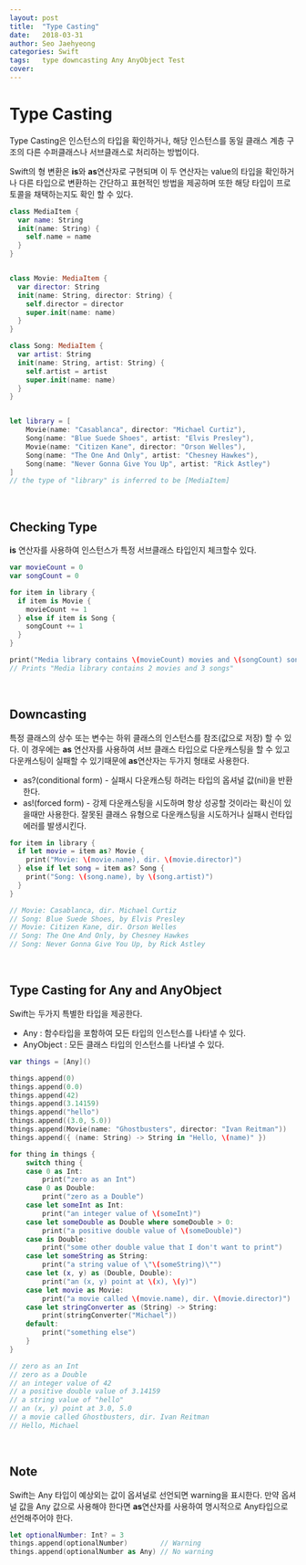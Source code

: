 ```yaml
---
layout: post
title:  "Type Casting"
date:   2018-03-31
author: Seo Jaehyeong
categories: Swift
tags:	type downcasting Any AnyObject Test
cover:
---
```


# Type Casting
Type Casting은 인스턴스의 타입을 확인하거나, 해당 인스턴스를 동일 클래스 계층 구조의 다른 수퍼클래스나 서브클래스로 처리하는 방법이다.

Swift의 형 변환은 **is**와 **as**연산자로 구현되며 이 두 연산자는 value의 타입을 확인하거나 다른 타입으로 변환하는 간단하고 표현적인 방법을 제공하며 또한 해당 타입이 프로토콜을 채택하는지도 확인 할 수 있다.

```swift
class MediaItem {
  var name: String
  init(name: String) {
    self.name = name
  }
}


class Movie: MediaItem {
  var director: String
  init(name: String, director: String) {
    self.director = director
    super.init(name: name)
  }
}

class Song: MediaItem {
  var artist: String
  init(name: String, artist: String) {
    self.artist = artist
    super.init(name: name)
  }
}


let library = [
    Movie(name: "Casablanca", director: "Michael Curtiz"),
    Song(name: "Blue Suede Shoes", artist: "Elvis Presley"),
    Movie(name: "Citizen Kane", director: "Orson Welles"),
    Song(name: "The One And Only", artist: "Chesney Hawkes"),
    Song(name: "Never Gonna Give You Up", artist: "Rick Astley")
]
// the type of "library" is inferred to be [MediaItem]
```

<br/>

## Checking Type

**is** 연산자를 사용하여 인스턴스가 특정 서브클래스 타입인지 체크할수 있다.

```swift
var movieCount = 0
var songCount = 0

for item in library {
  if item is Movie {
    movieCount += 1
  } else if item is Song {
    songCount += 1
  }
}

print("Media library contains \(movieCount) movies and \(songCount) songs")
// Prints "Media library contains 2 movies and 3 songs"
```

<br/>

## Downcasting
특정 클래스의 상수 또는 변수는 하위 클래스의 인스턴스를 참조(값으로 저장) 할 수 있다. 이 경우에는 **as** 연산자를 사용하여 서브 클래스 타입으로 다운캐스팅을 할 수 있고 다운캐스팅이 실패할 수 있기때문에 **as**연산자는 두가지 형태로 사용한다.
* as?(conditional form) - 실패시 다운캐스팅 하려는 타입의 옵셔널 값(nil)을 반환한다.
* as!(forced form) - 강제 다운캐스팅을 시도하며 항상 성공할 것이라는 확신이 있을때만 사용한다. 잘못된 클래스 유형으로 다운캐스팅을 시도하거나 실패시 런타입 에러를 발생시킨다.

```swift
for item in library {
  if let movie = item as? Movie {
    print("Movie: \(movie.name), dir. \(movie.director)")
  } else if let song = item as? Song {
    print("Song: \(song.name), by \(song.artist)")
  }
}

// Movie: Casablanca, dir. Michael Curtiz
// Song: Blue Suede Shoes, by Elvis Presley
// Movie: Citizen Kane, dir. Orson Welles
// Song: The One And Only, by Chesney Hawkes
// Song: Never Gonna Give You Up, by Rick Astley
```

<br/>

## Type Casting for Any and AnyObject
Swift는 두가지 특별한 타입을 제공한다.
- Any : 함수타입을 포함하여 모든 타입의 인스턴스를 나타낼 수 있다.
- AnyObject : 모든 클래스 타입의 인스턴스를 나타낼 수 있다.

```swift
var things = [Any]()

things.append(0)
things.append(0.0)
things.append(42)
things.append(3.14159)
things.append("hello")
things.append((3.0, 5.0))
things.append(Movie(name: "Ghostbusters", director: "Ivan Reitman"))
things.append({ (name: String) -> String in "Hello, \(name)" })

for thing in things {
    switch thing {
    case 0 as Int:
        print("zero as an Int")
    case 0 as Double:
        print("zero as a Double")
    case let someInt as Int:
        print("an integer value of \(someInt)")
    case let someDouble as Double where someDouble > 0:
        print("a positive double value of \(someDouble)")
    case is Double:
        print("some other double value that I don't want to print")
    case let someString as String:
        print("a string value of \"\(someString)\"")
    case let (x, y) as (Double, Double):
        print("an (x, y) point at \(x), \(y)")
    case let movie as Movie:
        print("a movie called \(movie.name), dir. \(movie.director)")
    case let stringConverter as (String) -> String:
        print(stringConverter("Michael"))
    default:
        print("something else")
    }
}

// zero as an Int
// zero as a Double
// an integer value of 42
// a positive double value of 3.14159
// a string value of "hello"
// an (x, y) point at 3.0, 5.0
// a movie called Ghostbusters, dir. Ivan Reitman
// Hello, Michael
```

<br/>

## Note
Swift는 Any 타입이 예상외는 값이 옵셔널로 선언되면 warning을 표시한다. 만약 옵셔널 값을 Any 값으로 사용해야 한다면 **as**연산자를 사용하여 명시적으로 Any타입으로 선언해주어야 한다.

```swift
let optionalNumber: Int? = 3
things.append(optionalNumber)        // Warning
things.append(optionalNumber as Any) // No warning
```
